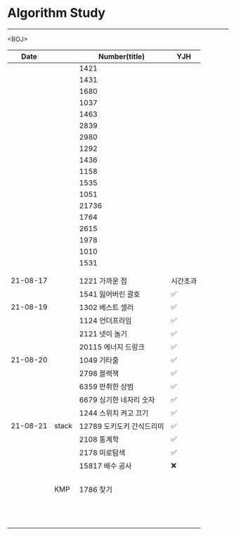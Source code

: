 # Algorithm Study

---



\<BOJ\>

| Date     |       | Number(title)             | YJH      |
| -------- | ----- | ------------------------- | -------- |
|          |       | 1421                      |          |
|          |       | 1431                      |          |
|          |       | 1680                      |          |
|          |       | 1037                      |          |
|          |       | 1463                      |          |
|          |       | 2839                      |          |
|          |       | 2980                      |          |
|          |       | 1292                      |          |
|          |       | 1436                      |          |
|          |       | 1158                      |          |
|          |       | 1535                      |          |
|          |       | 1051                      |          |
|          |       | 21736                     |          |
|          |       | 1764                      |          |
|          |       | 2615                      |          |
|          |       | 1978                      |          |
|          |       | 1010                      |          |
|          |       | 1531                      |          |
|          |       |                           |          |
|          |       |                           |          |
| 21-08-17 |       | 1221 가까운 점            | 시간초과 |
|          |       | 1541 잃어버린 괄호        | ✅        |
| 21-08-19 |       | 1302 베스트 셀러          | ✅        |
|          |       | 1124 언더프라임           | ✅        |
|          |       | 2121 넷이 놀기            | ✅        |
|          |       | 20115 에너지 드링크       | ✅        |
| 21-08-20 |       | 1049 기타줄               | ✅        |
|          |       | 2798 블랙잭               | ✅        |
|          |       | 6359 만취한 상범          | ✅        |
|          |       | 6679 싱기한 네자리 숫자   | ✅        |
|          |       | 1244 스위치 켜고 끄기     | ✅        |
| 21-08-21 | stack | 12789 도키도키 간식드리미 | ✅        |
|          |       | 2108 통계학               | ✅        |
|          |       | 2178 미로탐색             | ✅        |
|          |       | 15817 배수 공사           | ❌        |
|          |       |                           |          |
|          |       |                           |          |
|          |       |                           |          |
|          |       |                           |          |
|          | KMP   | 1786 찾기                 |          |
|          |       |                           |          |
|          |       |                           |          |
|          |       |                           |          |
|          |       |                           |          |
|          |       |                           |          |
|          |       |                           |          |
|          |       |                           |          |
|          |       |                           |          |
|          |       |                           |          |
|          |       |                           |          |
|          |       |                           |          |
|          |       |                           |          |
